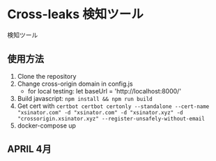# Cross-leaks 検知ツール


検知ツール


## 使用方法
1. Clone the repository
2. Change cross-origin domain in config.js
    - for local testing: let baseUrl = 'http://localhost:8000/'
3. Build javascript: `npm install && npm run build`
4. Get cert with 
   `certbot certbot certonly --standalone --cert-name "xsinator.com" -d "xsinator.com" -d "xsinator.xyz" -d "crossorigin.xsinator.xyz" --register-unsafely-without-email`
5. docker-compose up
## APRIL 4月



